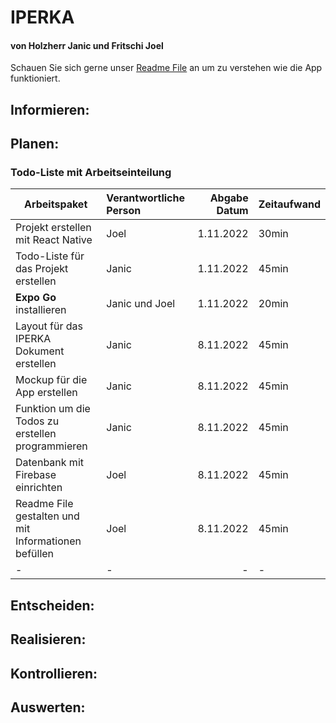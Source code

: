 # IPERKA
#### von Holzherr Janic und Fritschi Joel
Schauen Sie sich gerne unser [Readme File](https://github.com/SomethingLikeAChicken/Native-Todo-List/blob/main/README.md "README.md File") an um zu verstehen wie die App funktioniert.
## Informieren:
## Planen:
### Todo-Liste mit Arbeitseinteilung
| Arbeitspaket | Verantwortliche Person | Abgabe Datum | Zeitaufwand |
| -------------|:-----------------------| ------------:|:------------|
| Projekt erstellen mit React Native | Joel | 1.11.2022 | 30min |
| Todo-Liste für das Projekt erstellen | Janic | 1.11.2022 | 45min |
| **Expo Go** installieren | Janic und Joel | 1.11.2022 | 20min |
| Layout für das IPERKA Dokument erstellen | Janic | 8.11.2022 | 45min |
| Mockup für die App erstellen | Janic | 8.11.2022 | 45min |
| Funktion um die Todos zu erstellen programmieren | Janic | 8.11.2022 | 45min |
| Datenbank mit Firebase einrichten | Joel | 8.11.2022 | 45min |
| Readme File gestalten und mit Informationen befüllen | Joel | 8.11.2022 | 45min | 
| - | - | - | - |
## Entscheiden:
## Realisieren:
## Kontrollieren:
## Auswerten:
